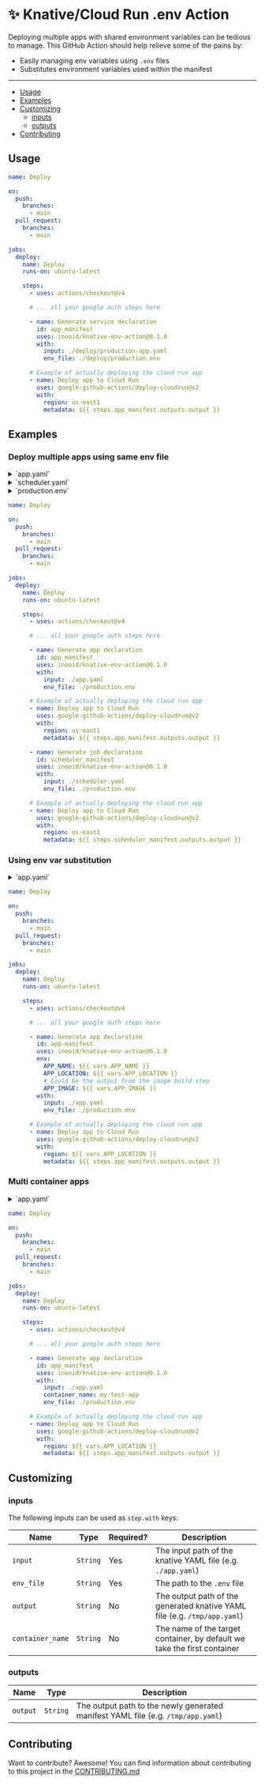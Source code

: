 # ✨ Knative/Cloud Run .env Action

Deploying multiple apps with shared environment variables can be tedious to
manage. This GitHub Action should help relieve some of the pains by:

- Easily managing env variables using `.env` files
- Substitutes environment variables used within the manifest

---

- [Usage](#usage)
- [Examples](#examples)
- [Customizing](#customizing)
  - [inputs](#inputs)
  - [outputs](#outputs)
- [Contributing](#contributing)

## Usage

```yml
name: Deploy

on:
  push:
    branches:
      - main
  pull_request:
    branches:
      - main

jobs:
  deploy:
    name: Deploy
    runs-on: ubuntu-latest

    steps:
      - uses: actions/checkout@v4

      # ... all your google auth steps here

      - name: Generate service declaration
        id: app_manifest
        uses: inooid/knative-env-action@0.1.0
        with:
          input: ./deploy/production-app.yaml
          env_file: ./deploy/production.env

      # Example of actually deploying the cloud run app
      - name: Deploy app to Cloud Run
        uses: google-github-actions/deploy-cloudrun@v2
        with:
          region: us-east1
          metadata: ${{ steps.app_manifest.outputs.output }}
```

## Examples

### Deploy multiple apps using same env file

<details>
  <summary>`app.yaml`</summary>

```yaml
# app.yaml
apiVersion: serving.knative.dev/v1
kind: Service
metadata:
  name: my-test-schedulder
  labels:
    cloud.googleapis.com/location: us-east1
spec:
  template:
    spec:
      containers:
        - name: my-test-app
          image: my-image
          ports:
            - name: http1
              containerPort: 8080
```

</details>

<details>
  <summary>`scheduler.yaml`</summary>

```yaml
# scheduler.yaml
apiVersion: run.googleapis.com/v1
kind: Job
metadata:
  name: my-test-schedulder
  labels:
    cloud.googleapis.com/location: us-east1
spec:
  template:
    metadata:
      annotations:
        run.googleapis.com/execution-environment: gen2
    spec:
      taskCount: 1
      template:
        spec:
          containers:
            - name: my-test-schedulder
              image: my-image
              command: ./scheduler --limit 50
```

</details>

<details>
  <summary>`production.env`</summary>

```env
APP_URL=https://localhost
LOG_LEVEL=info

MAIL_HOST=smtp.sendgrid.net
MAIL_PORT=587
MAIL_USERNAME=apikey
MAIL_PASSWORD=sendgrid_api_key
MAIL_ENCRYPTION=tls
MAIL_FROM_NAME="John Smith"
MAIL_FROM_ADDRESS=from@example.com
```

</details>

```yml
name: Deploy

on:
  push:
    branches:
      - main
  pull_request:
    branches:
      - main

jobs:
  deploy:
    name: Deploy
    runs-on: ubuntu-latest

    steps:
      - uses: actions/checkout@v4

      # ... all your google auth steps here

      - name: Generate app declaration
        id: app_manifest
        uses: inooid/knative-env-action@0.1.0
        with:
          input: ./app.yaml
          env_file: ./production.env

      # Example of actually deploying the cloud run app
      - name: Deploy app to Cloud Run
        uses: google-github-actions/deploy-cloudrun@v2
        with:
          region: us-east1
          metadata: ${{ steps.app_manifest.outputs.output }}

      - name: Generate job declaration
        id: scheduler_manifest
        uses: inooid/knative-env-action@0.1.0
        with:
          input: ./scheduler.yaml
          env_file: ./production.env

      # Example of actually deploying the cloud run app
      - name: Deploy app to Cloud Run
        uses: google-github-actions/deploy-cloudrun@v2
        with:
          region: us-east1
          metadata: ${{ steps.scheduler_manifest.outputs.output }}
```

### Using env var substitution

<details>
  <summary>`app.yaml`</summary>

```yaml
# app.yaml
apiVersion: serving.knative.dev/v1
kind: Service
metadata:
  name: ${APP_NAME}
  labels:
    cloud.googleapis.com/location: ${APP_LOCATION}
spec:
  template:
    spec:
      containers:
        - name: ${APP_NAME}
          image: ${APP_IMAGE}
          ports:
            - name: http1
              containerPort: 8080
```

</details>

```yml
name: Deploy

on:
  push:
    branches:
      - main
  pull_request:
    branches:
      - main

jobs:
  deploy:
    name: Deploy
    runs-on: ubuntu-latest

    steps:
      - uses: actions/checkout@v4

      # ... all your google auth steps here

      - name: Generate app declaration
        id: app-manifest
        uses: inooid/knative-env-action@0.1.0
        env:
          APP_NAME: ${{ vars.APP_NAME }}
          APP_LOCATION: ${{ vars.APP_LOCATION }}
          # Could be the output from the image build step
          APP_IMAGE: ${{ vars.APP_IMAGE }}
        with:
          input: ./app.yaml
          env_file: ./production.env

      # Example of actually deploying the cloud run app
      - name: Deploy app to Cloud Run
        uses: google-github-actions/deploy-cloudrun@v2
        with:
          region: ${{ vars.APP_LOCATION }}
          metadata: ${{ steps.app_manifest.outputs.output }}
```

### Multi container apps

<details>
  <summary>`app.yaml`</summary>

```yaml
# app.yaml
apiVersion: serving.knative.dev/v1
kind: Service
metadata:
  name: my-test-app
  labels:
    cloud.googleapis.com/location: ${APP_LOCATION}
spec:
  template:
    spec:
      containers:
        # Nginx container
        - name: nginx
          image: nginx
          ports:
            - name: http1
              containerPort: 8080

        # Application container
        - name: my-test-app
          image: my-image
          env:
            - name: PORT
              value: '8888'
```

</details>

```yml
name: Deploy

on:
  push:
    branches:
      - main
  pull_request:
    branches:
      - main

jobs:
  deploy:
    name: Deploy
    runs-on: ubuntu-latest

    steps:
      - uses: actions/checkout@v4

      # ... all your google auth steps here

      - name: Generate app declaration
        id: app_manifest
        uses: inooid/knative-env-action@0.1.0
        with:
          input: ./app.yaml
          container_name: my-test-app
          env_file: ./production.env

      # Example of actually deploying the cloud run app
      - name: Deploy app to Cloud Run
        uses: google-github-actions/deploy-cloudrun@v2
        with:
          region: ${{ vars.APP_LOCATION }}
          metadata: ${{ steps.app_manifest.outputs.output }}
```

## Customizing

### inputs

The following inputs can be used as `step.with` keys:

| Name             | Type     | Required? | Description                                                               |
| ---------------- | -------- | --------- | ------------------------------------------------------------------------- |
| `input`          | `String` | Yes       | The input path of the knative YAML file (e.g. `./app.yaml`)               |
| `env_file`       | `String` | Yes       | The path to the `.env` file                                               |
| `output`         | `String` | No        | The output path of the generated knative YAML file (e.g. `/tmp/app.yaml`) |
| `container_name` | `String` | No        | The name of the target container, by default we take the first container  |

### outputs

| Name     | Type     | Description                                                                      |
| -------- | -------- | -------------------------------------------------------------------------------- |
| `output` | `String` | The output path to the newly generated manifest YAML file (e.g. `/tmp/app.yaml`) |

## Contributing

Want to contribute? Awesome! You can find information about contributing to this
project in the [CONTRIBUTING.md](/.github/CONTRIBUTING.md)
